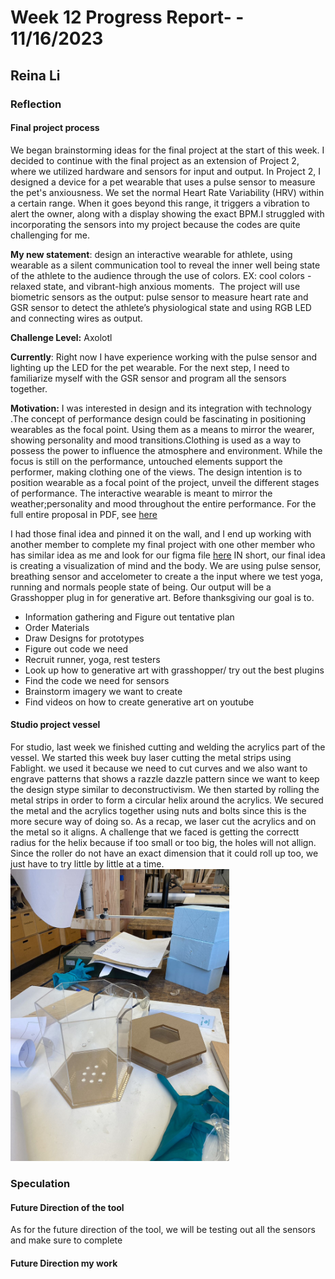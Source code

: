 # Week 12 Progress Report- - 11/16/2023

## Reina Li

### Reflection
#### Final project process
We began brainstorming ideas for the final project at the start of this week. I decided to continue with the final project as an extension of Project 2, where we utilized hardware and sensors for input and output. In Project 2, I designed a device for a pet wearable that uses a pulse sensor to measure the pet's anxiousness. We set the normal Heart Rate Variability (HRV) within a certain range. When it goes beyond this range, it triggers a vibration to alert the owner, along with a display showing the exact BPM.I struggled with incorporating the sensors into my project because the codes are quite challenging for me. 

**My new statement**: design an interactive wearable for athlete, using wearable as a silent communication tool to reveal the inner well being state of the athlete to the audience through the use of colors. EX: cool colors -relaxed state, and vibrant-high anxious moments. 
The project will use biometric sensors as the output: pulse sensor to measure heart rate and GSR sensor to detect the athlete’s physiological state and using RGB LED and connecting wires as output.

**Challenge Level:**  Axolotl

**Currently**: Right now I have experience working with the pulse sensor and lighting up the LED for the pet wearable. For the next step, I need to familiarize myself with the GSR sensor and program all the sensors together.

**Motivation:** I was interested in design and its integration with technology .The concept of performance design could be fascinating in positioning wearables as the focal point. Using them as a means to mirror the wearer, showing personality and mood transitions.Clothing is used as a way to possess the power to influence the atmosphere and environment. While the focus is still on the performance, untouched elements support the performer, making clothing one of the views. The design intention is to position wearable as a focal point of the project, unveil the different stages of performance. The interactive wearable is meant to mirror the weather;personality and mood throughout the entire performance. 
For the full entire proposal in PDF, see [here](https://acrobat.adobe.com/id/urn:aaid:sc:va6c2:02d7c7b1-ce7e-4911-b64c-549edd6b55bc)

I had those final idea and pinned it on the wall, and I end up working with another member to complete my final project with one other member who has similar idea as me and look for our figma file  [here](https://www.figma.com/file/J2jBCbJ9QOSmvltg3QdGd7/TDF-Final?type=whiteboard&node-id=0%3A1&t=GdCysFfVLdlop3HK-1)
IN short, our final idea is creating a visualization of mind and the body. We are using pulse sensor, breathing sensor and accelometer to create a the input where we test yoga, running and normals people state of being. Our output will be a Grasshopper plug in for generative art. Before thanksgiving our goal is to.
- Information gathering and Figure out tentative plan
- Order Materials
- Draw Designs for prototypes
- Figure out code we need
- Recruit runner, yoga, rest testers
- Look up how to generative art with grasshopper/ try out the best plugins
- Find the code we need for sensors
- Brainstorm imagery we want to create
- Find videos on how to create generative art on youtube

#### Studio project vessel
For studio, last week we finished cutting and welding the acrylics part of the vessel. We started this week buy laser cutting the metal strips using Fablight. we used it because we need to cut curves and we also want to engrave patterns that shows a razzle dazzle pattern since we want to keep the design stype similar to deconstructivism. 
We then started by rolling the metal strips in order to form a circular helix around the acrylics. We secured the metal and the acrylics together using nuts and bolts since this is the more secure way of doing so. As a recap, we laser cut the acrylics and on the metal so it aligns. A challenge that we faced is getting the correctt radius for the helix because if too small or too big, the holes will not allign. Since the roller do not have an exact dimension that it could roll up too, we just have to try little by little at a time. 
<img src="https://github.com/Berkeley-MDes/tdf-fa23-reinali/blob/main/weekly-reports/391164891889938354.jpg" alt="Alt Text" width="350"> 

### Speculation
#### Future Direction of the tool
As for the future direction of the tool, we will be testing out all the sensors and make sure to complete

#### Future Direction my work

